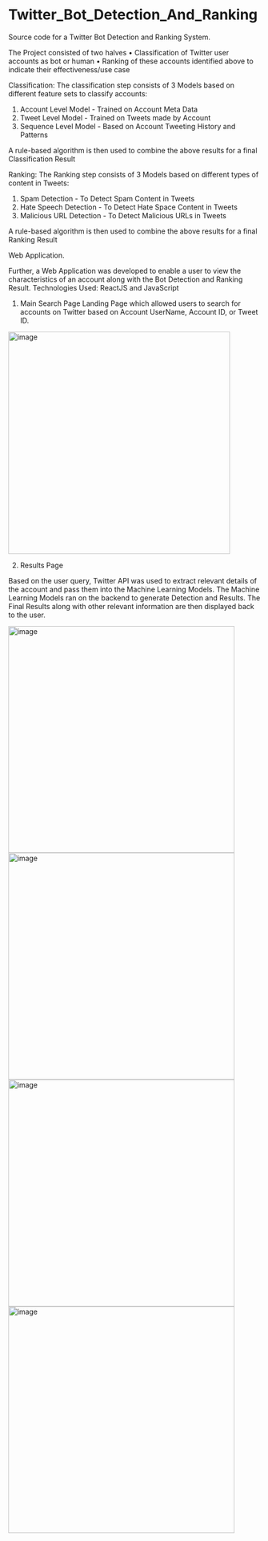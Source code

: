 # Twitter_Bot_Detection_And_Ranking

Source code for a Twitter Bot Detection and Ranking System.

The Project consisted of two halves
• Classification of Twitter user accounts as bot or human
• Ranking of these accounts identified above to indicate their effectiveness/use case


Classification:
The classification step consists of 3 Models based on different feature sets to classify accounts:
1. Account Level Model - Trained on Account Meta Data
2. Tweet Level Model - Trained on Tweets made by Account
3. Sequence Level Model - Based on Account Tweeting History and Patterns

A rule-based algorithm is then used to combine the above results for a final Classification Result

Ranking:
The Ranking step consists of 3 Models based on different types of content in Tweets:
1. Spam Detection - To Detect Spam Content in Tweets
2. Hate Speech Detection - To Detect Hate Space Content in Tweets
3. Malicious URL Detection - To Detect Malicious URLs in Tweets

A rule-based algorithm is then used to combine the above results for a final Ranking Result

Web Application.

Further, a Web Application was developed to enable a user to view the characteristics of an account along with the Bot Detection and Ranking Result.
Technologies Used: ReactJS and JavaScript


1. Main Search Page
Landing Page which allowed users to search for accounts on Twitter based on Account UserName, Account ID, or Tweet ID. 

<img width="443" alt="image" src="https://github.com/ArshGoyal25/Twitter_Bot_Detection_And_Ranking/assets/56116730/eacb43fb-c675-4ec5-9fc7-46d48714c842">

2. Results Page

Based on the user query, Twitter API was used to extract relevant details of the account and pass them into the Machine Learning Models. 
The Machine Learning Models ran on the backend to generate Detection and Results. 
The Final Results along with other relevant information are then displayed back to the user.

<img width="452" alt="image" src="https://github.com/ArshGoyal25/Twitter_Bot_Detection_And_Ranking/assets/56116730/82ad71e6-693b-4baf-80fe-4024904cb518">

<img width="452" alt="image" src="https://github.com/ArshGoyal25/Twitter_Bot_Detection_And_Ranking/assets/56116730/c595f729-1d07-4830-bb95-4efb8e3f2312">

<img width="452" alt="image" src="https://github.com/ArshGoyal25/Twitter_Bot_Detection_And_Ranking/assets/56116730/991bcbb6-86f5-4cec-a74b-12d47eaed6a2">

<img width="452" alt="image" src="https://github.com/ArshGoyal25/Twitter_Bot_Detection_And_Ranking/assets/56116730/00e763fe-5a86-418c-9687-efb67fa1cde1">





